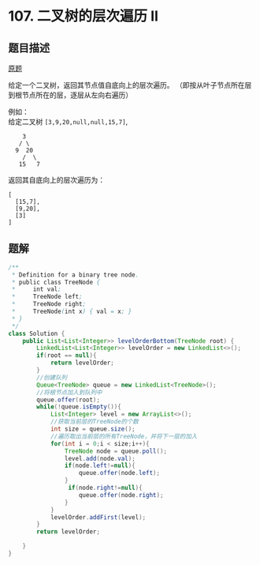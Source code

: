 # 107. 二叉树的层次遍历 II

## 题目描述

[原题](https://leetcode-cn.com/problems/binary-tree-level-order-traversal-ii/)

给定一个二叉树，返回其节点值自底向上的层次遍历。 （即按从叶子节点所在层到根节点所在的层，逐层从左向右遍历）

例如：  
给定二叉树 `[3,9,20,null,null,15,7]`,

```text
    3
   / \
  9  20
    /  \
   15   7
```

返回其自底向上的层次遍历为：

```text
[
  [15,7],
  [9,20],
  [3]
]
```

## 题解

```java
/**
 * Definition for a binary tree node.
 * public class TreeNode {
 *     int val;
 *     TreeNode left;
 *     TreeNode right;
 *     TreeNode(int x) { val = x; }
 * }
 */
class Solution {
    public List<List<Integer>> levelOrderBottom(TreeNode root) {
        LinkedList<List<Integer>> levelOrder = new LinkedList<>();
        if(root == null){
            return levelOrder;
        }
        //创建队列
        Queue<TreeNode> queue = new LinkedList<TreeNode>();
        //将根节点加入到队列中
        queue.offer(root);
        while(!queue.isEmpty()){
            List<Integer> level = new ArrayList<>();
            //获取当前层的TreeNode的个数
            int size = queue.size();
            //遍历取出当前层的所有TreeNode，并将下一层的加入
            for(int i = 0;i < size;i++){
                TreeNode node = queue.poll();
                level.add(node.val);
                if(node.left!=null){
                    queue.offer(node.left);
                }
                 if(node.right!=null){
                    queue.offer(node.right);
                }
            }
            levelOrder.addFirst(level);
        }
        return levelOrder;

    }
}
```

